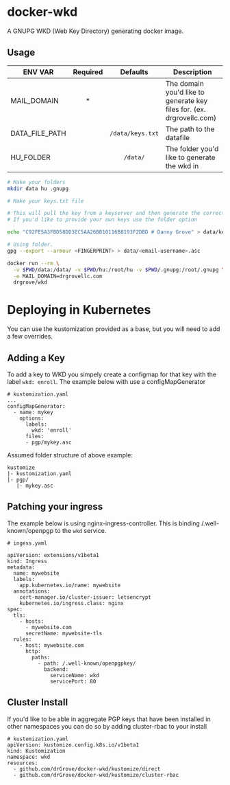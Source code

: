 # docker-wkd

A GNUPG WKD (Web Key Directory) generating docker image.

## Usage

| ENV VAR          | Required   | Defaults         | Description                                                           |
| ---------------- | :--------: | :-----:          | -------------                                                         |
| MAIL_DOMAIN      | *          |                  | The domain you'd like to generate key files for. (ex. drgrovellc.com) |
| DATA_FILE_PATH   |            | `/data/keys.txt` | The path to the datafile                                              |
| HU_FOLDER        |            | `/data/`         | The folder you'd like to generate the wkd in                          |

```bash
# Make your folders
mkdir data hu .gnupg

# Make your keys.txt file

# This will pull the key from a keyserver and then generate the correct file for WKD.
# If you'd like to provide your own keys use the folder option

echo "C92FE5A3FBD58DD3EC5AA26BB10116B8193F2DBD # Danny Grove" > data/keys.txt

# Using folder.
gpg --export --armour <FINGERPRINT> > data/<email-username>.asc

docker run --rm \
  -v $PWD/data:/data/ -v $PWD/hu:/root/hu -v $PWD/.gnupg:/root/.gnupg \
  -e MAIL_DOMAIN=drgrovellc.com
  drgrove/wkd
```

# Deploying in Kubernetes

You can use the kustomization provided as a base, but you will need to add a
few overrides.

## Adding a Key

To add a key to WKD you simpely create a configmap for that key with the label `wkd: enroll`. The example below with use a configMapGenerator

```
# kustomization.yaml
...
configMapGenerator:
  - name: mykey
    options:
      labels:
        wkd: 'enroll'
      files:
      - pgp/mykey.asc
```

Assumed folder structure of above example:

```
kustomize
|- kustomization.yaml
|- pgp/
   |- mykey.asc
```

## Patching your ingress

The example below is using nginx-ingress-controller. This is binding /.well-known/openpgp to the `wkd` service.

```
# ingess.yaml

apiVersion: extensions/v1beta1
kind: Ingress
metadata:
  name: mywebsite
  labels:
    app.kubernetes.io/name: mywebsite
  annotations:
    cert-manager.io/cluster-issuer: letsencrypt
    kubernetes.io/ingress.class: nginx
spec:
  tls:
    - hosts:
      - mywebsite.com
      secretName: mywebsite-tls
  rules:
    - host: mywebsite.com
      http:
        paths:
          - path: /.well-known/openpgpkey/
            backend:
              serviceName: wkd
              servicePort: 80
```

## Cluster Install

If you'd like to be able in aggregate PGP keys that have been installed in other namespaces you can do so by adding cluster-rbac to your install

```
# kustomization.yaml
apiVersion: kustomize.config.k8s.io/v1beta1
kind: Kustomization
namespace: wkd
resources:
  - github.com/drGrove/docker-wkd/kustomize/direct
  - github.com/drGrove/docker-wkd/kustomize/cluster-rbac
```
